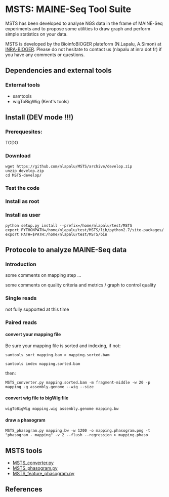 # MSTS: MAINE-Seq Tool Suite

MSTS has been developed to analyse NGS data in the frame of MAINE-Seq experiments and to propose some utilities to draw graph and perform simple statistics on your data.

MSTS is developed by the BioinfoBIOGER plateform (N.Lapalu, A.Simon) at [INRA-BIOGER](http://www.versailles-grignon.inra.fr/bioger). Please do not hesitate to contact us (nlapalu at inra dot fr) if you have any comments or questions.

## Dependencies and external tools

### External tools

* samtools
* wigToBigWig (Kent's tools)

## Install  (DEV mode !!!)

### Prerequesites:

TODO

### Download

```
wget https://github.com/nlapalu/MSTS/archive/develop.zip
unzip develop.zip
cd MSTS-develop/
```

### Test the code

### Install as root

### Install as user

```
python setup.py install --prefix=/home/nlapalu/test/MSTS
export PYTHONPATH=/home/nlapalu/test/MSTS/lib/python2.7/site-packages/
export PATH=$PATH:/home/nlapalu/test/MSTS/bin
```

## Protocole to analyze MAINE-Seq data

### Introduction

some comments on mapping step ...

some comments on quality criteria and metrics / graph to control quality

### Single reads

not fully supported at this time

### Paired reads

#### convert your mapping file

Be sure your mapping file is sorted and indexing, if not:

`samtools sort mapping.bam > mapping.sorted.bam`

`samtools index mapping.sorted.bam `

then:

`MSTS_converter.py mapping.sorted.bam -m fragment-middle -w 20 -p mapping -g assembly.genome --wig --size`

#### convert wig file to bigWig file

`wigToBigWig mapping.wig assembly.genome mapping.bw`

#### draw a phasogram 

`MSTS_phasogram.py mapping.bw -w 1200 -o mapping.phasogram.png -t "phasogram - mapping" -v 2 --flush --regression > mapping.phaso`

## MSTS tools

* [MSTS_converter.py](doc/MSTS_converter.md)
* [MSTS_phasogram.py](doc/MSTS_phasogram.md)
* [MSTS_feature_phasogram.py](doc/MSTS_feature_phasogram.md)

## References

